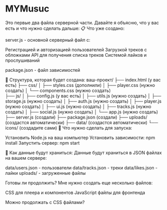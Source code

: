 # MYMusuc
Это первые два файла серверной части. Давайте я объясню, что у вас есть и что нужно сделать дальше:
📋 Что уже создано:

server.js - основной серверный файл с:

Регистрацией и авторизацией пользователей
Загрузкой треков с обложками
API для получения списка треков
Системой лайков и прослушиваний


package.json - файл зависимостей

📁 Структура, которая будет создана:
ваш-проект/
├── index.html (у вас есть)
├── css/
│   ├── styles.css (дополнили)
│   ├── player.css (нужно создать)
│   └── components.css (нужно создать)  
├── js/
│   ├── config.js (у вас есть)
│   ├── utils.js (нужно создать)
│   ├── storage.js (нужно создать)
│   ├── auth.js (нужно создать)
│   ├── player.js (нужно создать)
│   ├── ui.js (нужно создать)
│   ├── tracks.js (нужно создать)
│   ├── social.js (нужно создать)
│   └── app.js (нужно создать)
├── server.js (создали)
├── package.json (создали)
├── uploads/ (создастся автоматически)
├── data/ (создастся автоматически)
└── icons/ (создадите сами)
🚀 Что нужно сделать для запуска:

Установить Node.js на ваш компьютер
Установить зависимости: npm install
Запустить сервер: npm start

💾 Как данные будут храниться:
Данные будут храниться в JSON файлах на вашем сервере:

data/users.json - пользователи
data/tracks.json - треки
data/likes.json - лайки
uploads/ - загруженные файлы

Готовы ли продолжить? Мне нужно создать еще несколько файлов:

CSS для плеера и компонентов
JavaScript файлы для фронтенда

Можно продолжать с CSS файлами?
